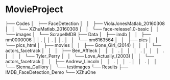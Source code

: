 # MovieProject
├── Codes
│   ├── FaceDetection
│   │   ├── ViolaJonesMatlab_20160308
│   │   └── XZhuMatlab_20160308
│   │       └── face-release1.0-basic
│   │           └── images
│   └── ScrapeIMDB
├── Data
│   ├── imdb
│   │   ├── nm0000006
│   │   .
│   │   .
│   │   .
│   │   └── nm6163564
│   │       ├── pics
│   │       └── pics_html
│   ├── movies
│   │   ├── Gone_Girl_(2014)
│   │   │   └── actors_facetrack
│   │   │       ├── Ben_Affleck
│   │   │       .
│   │   │       .
│   │   │       .
│   │   │       └── Tyler_Perry
│   │   └── Love_Actually_(2003)
│   │       └── actors_facetrack
│   │           ├── Andrew_Lincoln
│   │           .
│   │           .
│   │           .
│   │           └── Sienna_Guillory
│   └── testimages
└── Results
    ├── IMDB_FaceDetection_Demo
    └── XZhuOne